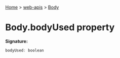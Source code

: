 <!-- docId=web-apis.body.bodyused -->

[Home](./index.md) &gt; [web-apis](./web-apis.md) &gt; [Body](./web-apis.body.md)

# Body.bodyUsed property


**Signature:**
```javascript
bodyUsed: boolean
```
